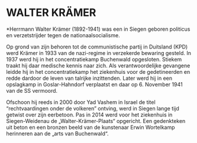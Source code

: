 # WALTER KRÄMER

*Herrmann Walter Krämer (1892-1941) was een in Siegen geboren politicus en verzetstrijder tegen de nationaalsocialisme.

Op grond van zijn behoren tot de communistische partij in Duitsland (KPD) werd Krämer in 1933 van de nazi-regime in verzekerde bewaring gesteld. In 1937 werd hij in het concentratiekamp Buchenwald opgesloten. Stiekem traakt hij daar medische kennis naar zich.  Als verantwoordelijke gevangene leidde hij in het concentratiekamp het ziekenhuis voor de gedetineerden en redde dardoor de leven van talrijke inzittenden. Later werd hij in een opslagkamp in Goslar-Hahndorf verplaatst en daar op 6. November 1941 van de SS vermoord.

Ofschoon hij reeds in 2000 door Yad Vashem in Israel de titel “rechtvaardingen onder de volkeren” ontving, werd in Siegen lange tijd getwist over zijn eerbetoon. Pas in 2014 werd voor het ziekenhuis in Siegen-Weidenau de „Walter-Krämer-Plaats“ opgericht. Een gedenkteken uit beton en een bronzen beeld van de kunstenaar Erwin Wortelkamp herinneren aan de „arts van Buchenwald“.
